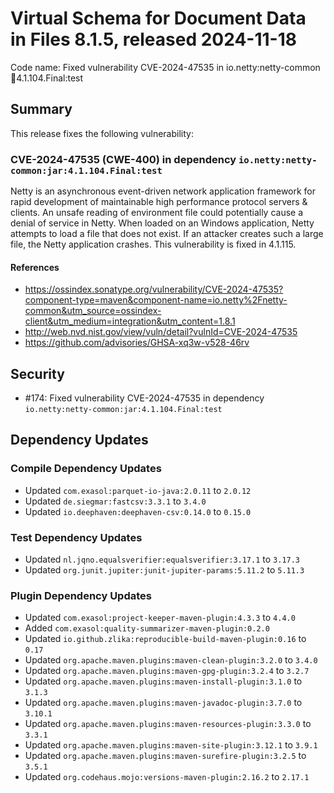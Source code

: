 # Virtual Schema for Document Data in Files 8.1.5, released 2024-11-18

Code name: Fixed vulnerability CVE-2024-47535 in io.netty:netty-common:jar:4.1.104.Final:test

## Summary

This release fixes the following vulnerability:

### CVE-2024-47535 (CWE-400) in dependency `io.netty:netty-common:jar:4.1.104.Final:test`
Netty is an asynchronous event-driven network application framework for rapid development of maintainable high performance protocol servers & clients. An unsafe reading of environment file could potentially cause a denial of service in Netty. When loaded on an Windows application, Netty attempts to load a file that does not exist. If an attacker creates such a large file, the Netty application crashes. This vulnerability is fixed in 4.1.115.
#### References
* https://ossindex.sonatype.org/vulnerability/CVE-2024-47535?component-type=maven&component-name=io.netty%2Fnetty-common&utm_source=ossindex-client&utm_medium=integration&utm_content=1.8.1
* http://web.nvd.nist.gov/view/vuln/detail?vulnId=CVE-2024-47535
* https://github.com/advisories/GHSA-xq3w-v528-46rv

## Security

* #174: Fixed vulnerability CVE-2024-47535 in dependency `io.netty:netty-common:jar:4.1.104.Final:test`

## Dependency Updates

### Compile Dependency Updates

* Updated `com.exasol:parquet-io-java:2.0.11` to `2.0.12`
* Updated `de.siegmar:fastcsv:3.3.1` to `3.4.0`
* Updated `io.deephaven:deephaven-csv:0.14.0` to `0.15.0`

### Test Dependency Updates

* Updated `nl.jqno.equalsverifier:equalsverifier:3.17.1` to `3.17.3`
* Updated `org.junit.jupiter:junit-jupiter-params:5.11.2` to `5.11.3`

### Plugin Dependency Updates

* Updated `com.exasol:project-keeper-maven-plugin:4.3.3` to `4.4.0`
* Added `com.exasol:quality-summarizer-maven-plugin:0.2.0`
* Updated `io.github.zlika:reproducible-build-maven-plugin:0.16` to `0.17`
* Updated `org.apache.maven.plugins:maven-clean-plugin:3.2.0` to `3.4.0`
* Updated `org.apache.maven.plugins:maven-gpg-plugin:3.2.4` to `3.2.7`
* Updated `org.apache.maven.plugins:maven-install-plugin:3.1.0` to `3.1.3`
* Updated `org.apache.maven.plugins:maven-javadoc-plugin:3.7.0` to `3.10.1`
* Updated `org.apache.maven.plugins:maven-resources-plugin:3.3.0` to `3.3.1`
* Updated `org.apache.maven.plugins:maven-site-plugin:3.12.1` to `3.9.1`
* Updated `org.apache.maven.plugins:maven-surefire-plugin:3.2.5` to `3.5.1`
* Updated `org.codehaus.mojo:versions-maven-plugin:2.16.2` to `2.17.1`
